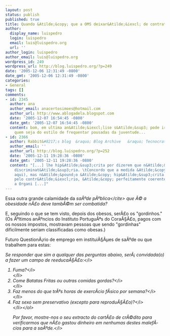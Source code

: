 ```yaml
---
layout: post
status: publish
published: true
title: Quando &Atilde;&copy; que a OMS deixar&Atilde;&iexcl; de contratar obesos?
author:
  display_name: luispedro
  login: luispedro
  email: luis@luispedro.org
  url: ''
author_login: luispedro
author_email: luis@luispedro.org
wordpress_id: 249
wordpress_url: http://blog.luispedro.org/?p=249
date: '2005-12-06 12:31:49 -0800'
date_gmt: '2005-12-06 12:31:49 -0800'
categories:
- General
tags: []
comments:
- id: 2345
  author: ana
  author_email: anacertosimoes@hotmail.com
  author_url: http://www.ablogadela.blogspot.com
  date: '2005-12-07 16:54:45 -0800'
  date_gmt: '2005-12-07 16:54:45 -0800'
  content: bom, em ultima an&Atilde;&iexcl;lise s&Atilde;&sup3; pode ir para a oms
    quem seja do estilo de frequentar pousadas da juventude...
- id: 2366
  author: Rabbit&#8217;s blog  &raquo; Blog Archive   &raquo; Tecnocratas
  author_email: ''
  author_url: http://blog.luispedro.org/?p=252
  date: '2005-12-11 19:28:36 -0800'
  date_gmt: '2005-12-11 19:28:36 -0800'
  content: "[...] lhe hip&Atilde;&sup3;crita por dizerem que n&Atilde;&pound;o &Atilde;&copy;
    discriminat&Atilde;&sup3;ria. \tConcordo que a medida &Atilde;&copy; errada (disse-o
    aqui), mas n&Atilde;&pound;o &Atilde;&copy; hip&Atilde;&sup3;crita. Muito antes
    pelo contr&Atilde;&iexcl;rio, &Atilde;&copy; perfeitamente coerente com o que
    a Organi [...]"
---
```

<p>Essa outra grande calamidade da <cite>sa&Atilde;&ordm;de p&Atilde;&ordm;blica<&#47;cite> que &Atilde;&copy; a obesidade n&Atilde;&pound;o deve tamb&Atilde;&copy;m ser combatida?</p>
<p>E, seguindo o que se tem visto, depois dos obesos, ser&Atilde;&pound;o os "gordinhos." (Os &Atilde;&ordm;ltimos an&Atilde;&ordm;ncios do Instituto Portugu&Atilde;&ordf;s do Cora&Atilde;&sect;&Atilde;&pound;o, pagos com os nossos impostos, mostravam pessoas que sendo "gordinhas" dificilmente seriam classificadas como obesas.)</p>
<p>Futuro Question&Atilde;&iexcl;rio de emprego em institui&Atilde;&sect;&Atilde;&micro;es de sa&Atilde;&ordm;de ou que trabalhem para estas:</p>
<p><i>Se responder que sim a qualquer das perguntas abaixo, ser&Atilde;&iexcl; convidada(o) a fazer um campo de reeduca&Atilde;&sect;&Atilde;&pound;o:<&#47;i></p>
<ol>
<li><i>Fuma?<&#47;i><br />
<&#47;li>
<li><i>Come Batatas Fritas ou outras comidas gordas?<&#47;i><br />
<&#47;li>
<li><i>Faz menos do que tr&Atilde;&ordf;s horas de exerc&Atilde;&shy;cio f&Atilde;&shy;sico por semana?<&#47;i><br />
<&#47;li>
<li><i>Faz sexo sem preservativo (excepto para reprodu&Atilde;&sect;&Atilde;&pound;o)?<&#47;i><br />
<&#47;li><&#47;ol></p>
<p><i>Por favor, mostre-nos o seu extracto do cart&Atilde;&pound;o de cr&Atilde;&copy;dito para verificarmos que n&Atilde;&pound;o gastou dinheiro em nenhumas destes malef&Atilde;&shy;cios para a sa&Atilde;&ordm;de.<&#47;i></p>
